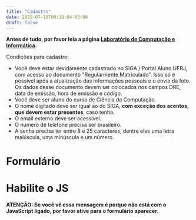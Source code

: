 ```yaml
---
title: "Cadastro"
date: 2025-07-18T00:30:04-03:00
draft: false
---
```


**Antes de tudo, por favor leia a página [Laboratório de Computação e Informática](/info/lci/).**

Condições para cadastro:

- Você deve estar devidamente cadastrado no SIGA / Portal Aluno UFRJ, com acesso ao documento "Regularmente Matriculado". Isso só é possível após a atualização das informações pessoais e o envio da foto. Os dados desse documento devem ser colocados nos campos DRE, data de emissão, hora de emissão e código.
- Você deve ser aluno do curso de Ciência da Computação.
- O nome digitado deve ser igual ao do SIGA, **com exceção dos acentos, que devem estar presentes**, caso tenha.
- O email externo deve ser acessível.
- O número de telefone precisa ser brasileiro.
- A senha precisa ter entre 8 e 25 caracteres, dentre eles uma letra maiúscula, uma minúscula e um número.

# Formulário

<div id="cadastrojs-place-aqui">

# Habilite o JS

**ATENÇÃO: Se você vê essa mensagem é porque não está com o JavaScript ligado, por favor ative para o formulário aparecer.**

<script src="/js/cadastro.js"></script>

